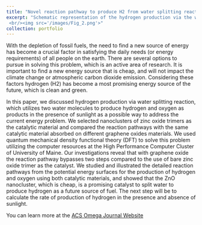 ```yaml
---
title: "Novel reaction pathway to produce H2 from water splitting reaction"
excerpt: "Schematic representation of the hydrogen production via the water splitting reaction on GO-(ZnO)3 catalytic system. 1 and 3 on H and O denotes the singlet and triplet states.
 <br/><img src='/images/Fig_2.png'>"
collection: portfolio
---
```



With the depletion of fossil fuels, the need to find a new source of energy has become a crucial factor in satisfying the daily needs (or energy requirements) of all people on the earth. There are several options to pursue in solving this problem, which is an active area of research. It is important to find a new energy source that is cheap, and will not impact the climate change or atmospheric carbon dioxide emission. Considering these factors hydrogen (H2) has become a most promising energy source of the future, which is clean and green.

In this paper, we discussed hydrogen production via water splitting reaction, which utilizes two water molecules to produce hydrogen and oxygen as products in the presence  of sunlight as a possible way to address the current energy problem. We selected nanoclusters of zinc oxide trimers as the catalytic material and compared the reaction pathways with the same catalytic material absorbed on different graphene oxides materials. We used quantum mechanical density functional theory (DFT) to solve this problem utilizing  the computer resources at the High Performance Computer Cluster of University of Maine. Our investigations reveal that with graphene oxide the reaction pathway bypasses two steps compared to the use of  bare zinc oxide trimer as the catalyst. We studied and illustrated the detailed reaction pathways from the potential energy surfaces for the production of hydrogen and oxygen using both catalytic materials, and showed that the ZnO nanocluster, which is cheap, is a promising catalyst to split water to produce hydrogen as a future source of fuel. The next step will be to calculate the rate of production of hydrogen in the presence and absence of sunlight.

You can learn more at the [ACS Omega Journal Website](https://pubs.acs.org/doi/full/10.1021/acsomega.3c04882) 
